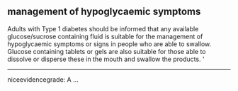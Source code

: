 ## management of hypoglycaemic symptoms
Adults with Type 1 diabetes should be informed that any available glucose/sucrose containing fluid is suitable for the management of hypoglycaemic symptoms or signs in people who are able to swallow. Glucose containing tablets or gels are also suitable for those able to dissolve or disperse these in the mouth and swallow the products. 
'


---
niceevidencegrade: A
...

